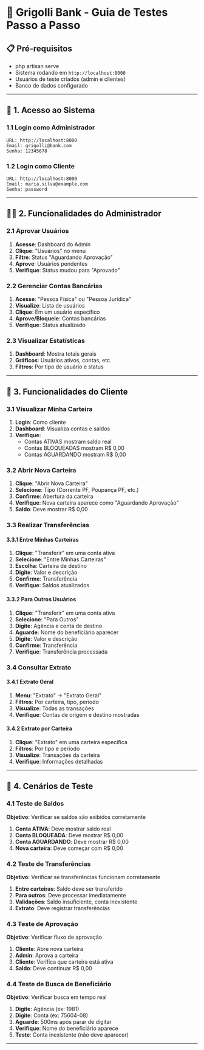# 🏦 Grigolli Bank - Guia de Testes Passo a Passo

## 📋 Pré-requisitos

- php artisan serve
- Sistema rodando em `http://localhost:8000`
- Usuários de teste criados (admin e clientes)
- Banco de dados configurado

---

## 🔐 1. Acesso ao Sistema

### 1.1 Login como Administrador
```
URL: http://localhost:8000
Email: grigolli@bank.com
Senha: 12345678
```

### 1.2 Login como Cliente
```
URL: http://localhost:8000
Email: maria.silva@example.com
Senha: password
```

---

## 👨‍💼 2. Funcionalidades do Administrador

### 2.1 Aprovar Usuários
1. **Acesse**: Dashboard do Admin
2. **Clique**: "Usuários" no menu
3. **Filtre**: Status "Aguardando Aprovação"
4. **Aprove**: Usuários pendentes
5. **Verifique**: Status mudou para "Aprovado"

### 2.2 Gerenciar Contas Bancárias
1. **Acesse**: "Pessoa Física" ou "Pessoa Jurídica"
2. **Visualize**: Lista de usuários
3. **Clique**: Em um usuário específico
4. **Aprove/Bloqueie**: Contas bancárias
5. **Verifique**: Status atualizado

### 2.3 Visualizar Estatísticas
1. **Dashboard**: Mostra totais gerais
2. **Gráficos**: Usuários ativos, contas, etc.
3. **Filtros**: Por tipo de usuário e status

---

## 👤 3. Funcionalidades do Cliente

### 3.1 Visualizar Minha Carteira
1. **Login**: Como cliente
2. **Dashboard**: Visualiza contas e saldos
3. **Verifique**: 
   - Contas ATIVAS mostram saldo real
   - Contas BLOQUEADAS mostram R$ 0,00
   - Contas AGUARDANDO mostram R$ 0,00

### 3.2 Abrir Nova Carteira
1. **Clique**: "Abrir Nova Carteira"
2. **Selecione**: Tipo (Corrente PF, Poupança PF, etc.)
3. **Confirme**: Abertura da carteira
4. **Verifique**: Nova carteira aparece como "Aguardando Aprovação"
5. **Saldo**: Deve mostrar R$ 0,00

### 3.3 Realizar Transferências

#### 3.3.1 Entre Minhas Carteiras
1. **Clique**: "Transferir" em uma conta ativa
2. **Selecione**: "Entre Minhas Carteiras"
3. **Escolha**: Carteira de destino
4. **Digite**: Valor e descrição
5. **Confirme**: Transferência
6. **Verifique**: Saldos atualizados

#### 3.3.2 Para Outros Usuários
1. **Clique**: "Transferir" em uma conta ativa
2. **Selecione**: "Para Outros"
3. **Digite**: Agência e conta de destino
4. **Aguarde**: Nome do beneficiário aparecer
5. **Digite**: Valor e descrição
6. **Confirme**: Transferência
7. **Verifique**: Transferência processada

### 3.4 Consultar Extrato

#### 3.4.1 Extrato Geral
1. **Menu**: "Extrato" → "Extrato Geral"
2. **Filtros**: Por carteira, tipo, período
3. **Visualize**: Todas as transações
4. **Verifique**: Contas de origem e destino mostradas

#### 3.4.2 Extrato por Carteira
1. **Clique**: "Extrato" em uma carteira específica
2. **Filtros**: Por tipo e período
3. **Visualize**: Transações da carteira
4. **Verifique**: Informações detalhadas

---

## 🧪 4. Cenários de Teste

### 4.1 Teste de Saldos
**Objetivo**: Verificar se saldos são exibidos corretamente

1. **Conta ATIVA**: Deve mostrar saldo real
2. **Conta BLOQUEADA**: Deve mostrar R$ 0,00
3. **Conta AGUARDANDO**: Deve mostrar R$ 0,00
4. **Nova carteira**: Deve começar com R$ 0,00

### 4.2 Teste de Transferências
**Objetivo**: Verificar se transferências funcionam corretamente

1. **Entre carteiras**: Saldo deve ser transferido
2. **Para outros**: Deve processar imediatamente
3. **Validações**: Saldo insuficiente, conta inexistente
4. **Extrato**: Deve registrar transferências

### 4.3 Teste de Aprovação
**Objetivo**: Verificar fluxo de aprovação

1. **Cliente**: Abre nova carteira
2. **Admin**: Aprova a carteira
3. **Cliente**: Verifica que carteira está ativa
4. **Saldo**: Deve continuar R$ 0,00

### 4.4 Teste de Busca de Beneficiário
**Objetivo**: Verificar busca em tempo real

1. **Digite**: Agência (ex: 1981)
2. **Digite**: Conta (ex: 75604-08)
3. **Aguarde**: 500ms após parar de digitar
4. **Verifique**: Nome do beneficiário aparece
5. **Teste**: Conta inexistente (não deve aparecer)

---




